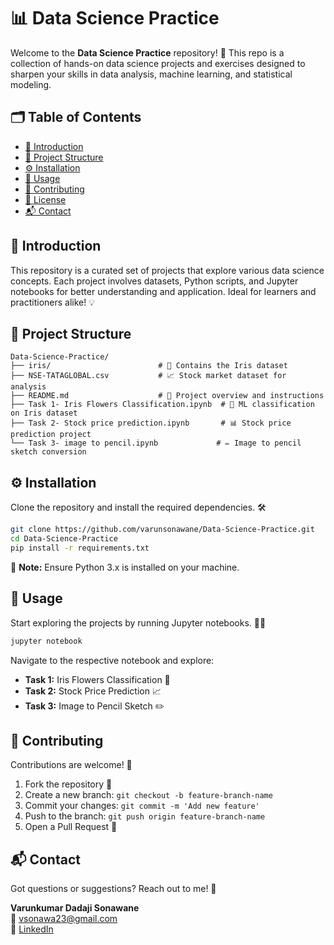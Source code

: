 
# 📊 Data Science Practice

Welcome to the **Data Science Practice** repository! 🚀 This repo is a collection of hands-on data science projects and exercises designed to sharpen your skills in data analysis, machine learning, and statistical modeling.

## 🗂️ Table of Contents

- [📖 Introduction](#-introduction)
- [📂 Project Structure](#-project-structure)
- [⚙️ Installation](#-installation)
- [📝 Usage](#-usage)
- [🤝 Contributing](#-contributing)
- [📝 License](#-license)
- [📬 Contact](#-contact)

## 📖 Introduction

This repository is a curated set of projects that explore various data science concepts. Each project involves datasets, Python scripts, and Jupyter notebooks for better understanding and application. Ideal for learners and practitioners alike! 💡

## 📂 Project Structure

```
Data-Science-Practice/
├── iris/                        # 🌸 Contains the Iris dataset
├── NSE-TATAGLOBAL.csv           # 📈 Stock market dataset for analysis
├── README.md                    # 📘 Project overview and instructions
├── Task 1- Iris Flowers Classification.ipynb  # 🌼 ML classification on Iris dataset
├── Task 2- Stock price prediction.ipynb       # 📊 Stock price prediction project
└── Task 3- image to pencil.ipynb             # ✏️ Image to pencil sketch conversion
```

## ⚙️ Installation

Clone the repository and install the required dependencies. 🛠️

```bash
git clone https://github.com/varunsonawane/Data-Science-Practice.git
cd Data-Science-Practice
pip install -r requirements.txt
```

🔔 **Note:** Ensure Python 3.x is installed on your machine.

## 📝 Usage

Start exploring the projects by running Jupyter notebooks. 🧑‍💻

```bash
jupyter notebook
```

Navigate to the respective notebook and explore:

- **Task 1:** Iris Flowers Classification 🌸
- **Task 2:** Stock Price Prediction 📈
- **Task 3:** Image to Pencil Sketch ✏️

## 🤝 Contributing

Contributions are welcome! 💼

1. Fork the repository 🍴
2. Create a new branch: `git checkout -b feature-branch-name`
3. Commit your changes: `git commit -m 'Add new feature'`
4. Push to the branch: `git push origin feature-branch-name`
5. Open a Pull Request 🚀

## 📬 Contact

Got questions or suggestions? Reach out to me! 📧

**Varunkumar Dadaji Sonawane**  
📨 vsonawa23@gmail.com  
🔗 [LinkedIn](https://www.linkedin.com/in/yourprofile)  

